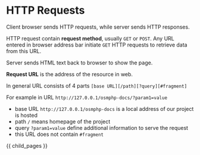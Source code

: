 # HTTP Requests

Client browser sends HTTP requests, while server sends HTTP responses.

HTTP request contain **request method**, usually `GET` or `POST`. 
Any URL entered in browser address bar initiate `GET` HTTP requests to 
retrieve data from this URL.

Server sends HTML text back to browser to show the page.

**Request URL** is the address of the resource in web. 

In general URL consists of 4 parts `[base URL][/path][?query][#fragment]`

For example in URL `http://127.0.0.1/osmphp-docs/?param1=value`

 - base URL `http://127.0.0.1/osmphp-docs` is a local address of our project is hosted
 - path `/` means homepage of the project
 - query `?param1=value` define additional information to serve the request
 - this URL does not contain `#fragment` 

{{ child_pages }}